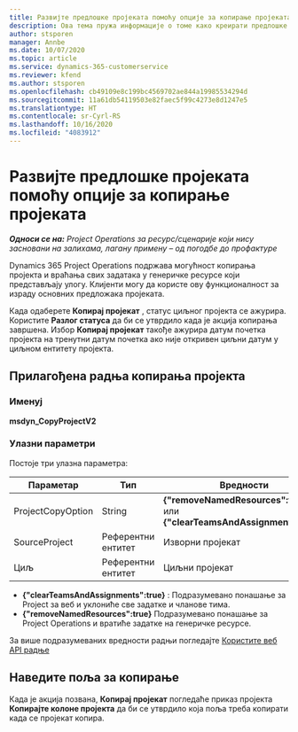 ```yaml
---
title: Развијте предлошке пројеката помоћу опције за копирање пројеката
description: Ова тема пружа информације о томе како креирати предлошке пројеката помоћу прилагођене радње Копирање пројекта.
author: stsporen
manager: Annbe
ms.date: 10/07/2020
ms.topic: article
ms.service: dynamics-365-customerservice
ms.reviewer: kfend
ms.author: stsporen
ms.openlocfilehash: cb49109e8c199bc4569702ae844a19985534294d
ms.sourcegitcommit: 11a61db54119503e82faec5f99c4273e8d1247e5
ms.translationtype: HT
ms.contentlocale: sr-Cyrl-RS
ms.lasthandoff: 10/16/2020
ms.locfileid: "4083912"
---
```

# <a name="develop-project-templates-with-copy-project"></a>Развијте предлошке пројеката помоћу опције за копирање пројеката

_**Односи се на:** Project Operations за ресурс/сценарије који нису засновани на залихама, лагану примену – од погодбе до профактуре_

Dynamics 365 Project Operations подржава могућност копирања пројекта и враћања свих задатака у генеричке ресурсе који представљају улогу. Клијенти могу да користе ову функционалност за израду основних предложака пројеката.

Када одаберете **Копирај пројекат** , статус циљног пројекта се ажурира. Користите **Разлог статуса** да би се утврдило када је акција копирања завршена. Избор **Копирај пројекат** такође ажурира датум почетка пројекта на тренутни датум почетка ако није откривен циљни датум у циљном ентитету пројекта.

## <a name="copy-project-custom-action"></a>Прилагођена радња копирања пројекта 

### <a name="name"></a>Именуј 

**msdyn_CopyProjectV2**

### <a name="input-parameters"></a>Улазни параметри
Постоје три улазна параметра:

| Параметар          | Тип   | Вредности                                                   | 
|--------------------|--------|----------------------------------------------------------|
| ProjectCopyOption  | String | **{"removeNamedResources":true}** или **{"clearTeamsAndAssignments":true}** |
| SourceProject      | Референтни ентитет | Изворни пројекат |
| Циљ             | Референтни ентитет | Циљни пројекат |


- **{"clearTeamsAndAssignments":true}** : Подразумевано понашање за Project за веб и уклониће све задатке и чланове тима.
- **{"removeNamedResources":true}** Подразумевано понашање за Project Operations и вратиће задатке на генеричке ресурсе.

За више подразумеваних вредности радњи погледајте [Користите веб API радње](https://docs.microsoft.com/powerapps/developer/common-data-service/webapi/use-web-api-actions)

## <a name="specify-fields-to-copy"></a>Наведите поља за копирање 
Када је акција позвана, **Копирај пројекат** погледаће приказ пројекта **Копирајте колоне пројекта** да би се утврдило која поља треба копирати када се пројекат копира.
